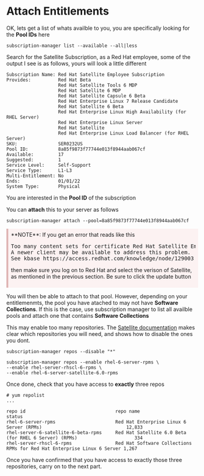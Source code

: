 <style>
div.warn {
    background-color: #fcf2f2;
    border-color: #dFb5b4;
    border-left: 5px solid #dfb5b4;
    padding: 0.5em;
    }
 </style>

# Attach Entitlements

OK, lets get a list of whats availble to you, you are specifically looking for the **Pool IDs** here

`subscription-manager list --available --all|less`

Search for the Satellite Subscription, as a Red Hat employee, some of the output I see is as follows, yours will look a little different

```
Subscription Name: Red Hat Satellite Employee Subscription
Provides:          Red Hat Beta
                   Red Hat Satellite Tools 6 MDP
                   Red Hat Satellite 6 MDP
                   Red Hat Satellite Capsule 6 Beta
                   Red Hat Enterprise Linux 7 Release Candidate
                   Red Hat Satellite 6 Beta
                   Red Hat Enterprise Linux High Availability (for RHEL Server)
                   Red Hat Enterprise Linux Server
                   Red Hat Satellite
                   Red Hat Enterprise Linux Load Balancer (for RHEL Server)
SKU:               SER0232US
Pool ID:           8a85f9873f77744e013f8944aab067cf
Available:         17
Suggested:         1
Service Level:     Self-Support
Service Type:      L1-L3
Multi-Entitlement: No
Ends:              01/01/22
System Type:       Physical
```

You are interested in
the **Pool ID** of the subscription

You can **attach** this to your server as follows

```subscription-manager attach --pool=8a85f9873f77744e013f8944aab067cf```

<div class=warn>**NOTE**:
If you get an error that reads like this

<pre>
Too many content sets for certificate Red Hat Satellite Employee Subscription.
A newer client may be available to address this problem.
See kbase https://access.redhat.com/knowledge/node/129003 for more information.
</pre>

then make sure you log on to Red Hat and select the verison of Satellite, as mentioned in the previous section. Be sure to click the update button
</div>

You will then be able to attach to that pool. However, depending on your entitlemenmts, the pool you have atached to may not have **Software Collections**. If this is the case, use subscription manager to list all availble pools and attach one that contains **Software Collections**



This may enable too many repositories. The [Satellite documentation](https://access.redhat.com/documentation/en-US/Red_Hat_Satellite/6.0/html-single/Installation_Guide/index.html#Installing_Red_Hat_Satellite) makes clear which repositories you will need, and shows how to disable the ones you dont.


```
subscription-manager repos --disable "*"

subscription-manager repos --enable rhel-6-server-rpms \
--enable rhel-server-rhscl-6-rpms \
--enable rhel-6-server-satellite-6.0-rpms
```

Once done, check that you have access to **exactly** three repos

```
# yum repolist
...

repo id                                 repo name                                                              status
rhel-6-server-rpms                      Red Hat Enterprise Linux 6 Server (RPMs)                               12,833
rhel-server-6-satellite-6-beta-rpms     Red Hat Satellite 6.0 Beta (for RHEL 6 Server) (RPMs)                     334
rhel-server-rhscl-6-rpms                Red Hat Software Collections RPMs for Red Hat Enterprise Linux 6 Server 1,267
```

Once you have confirmed that you have access to exactly those three repositories, carry on to the next part.

